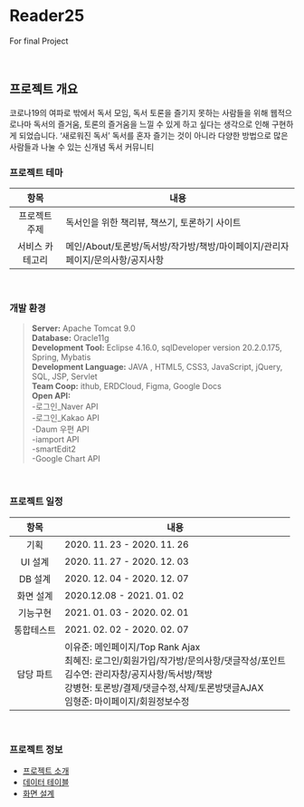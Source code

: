 # Reader25
For final Project

<br/>

## 프로젝트 개요
코로나19의 여파로 밖에서 독서 모임, 독서 토론을 즐기지 못하는 사람들을 위해 웹적으로나마 독서의 즐거움, 토론의 즐거움을 느낄 수 있게 하고 싶다는 생각으로 인해 구현하게 되었습니다.
‘새로워진 독서’ 독서를 혼자 즐기는 것이 아니라 다양한 방법으로 많은 사람들과 나눌 수 있는 신개념 독서 커뮤니티

### 프로젝트 테마
|항목|내용|
|:--:|--|
프로젝트 주제|독서인을 위한 책리뷰, 책쓰기, 토론하기 사이트
서비스 카테고리|메인/About/토론방/독서방/작가방/책방/마이페이지/관리자페이지/문의사항/공지사항

<br/>

### 개발 환경
>**Server:** Apache Tomcat 9.0<br/>
>**Database:** Oracle11g<br/>
>**Development Tool:** Eclipse 4.16.0, sqlDeveloper version 20.2.0.175, Spring, Mybatis<br/>
>**Development Language:** JAVA , HTML5, CSS3, JavaScript, jQuery, SQL, JSP, Servlet<br/>
>**Team Coop:** ithub, ERDCloud, Figma, Google Docs<br/>
>**Open API:**<br/>
>-로그인_Naver API<br/>
>-로그인_Kakao API<br/>
>-Daum 우편 API<br/>
>-iamport API<br/>
>-smartEdit2<br/>
>-Google Chart API<br/>


<br/>

### 프로젝트 일정
|항목|내용|
|:--:|--|
|기획|2020. 11. 23 - 2020. 11. 26|
|UI 설계|2020. 11. 27 - 2020. 12. 03|
|DB 설계|2020. 12. 04 - 2020. 12. 07|
|화면 설계| 2020.12.08 - 2021. 01. 02|
|기능구현|2021. 01. 03 - 2020. 02. 01|
|통합테스트|2021. 02. 02 - 2020. 02. 07|
|담당 파트|이유준: 메인페이지/Top Rank Ajax<br/>최혜진: 로그인/회원가입/작가방/문의사항/댓글작성/포인트<br/>김수연: 관리자창/공지사항/독서방/책방<br/>강병현: 토론방/결제/댓글수정,삭제/토론방댓글AJAX<br/>임형준: 마이페이지/회원정보수정<br/>

<br/>

### 프로젝트 정보
<ul>
	<li><a href="https://drive.google.com/file/d/1gcL1t7G2OBIFKS-Pb8Vr6Lx3XqROzew3/view?usp=sharing/">프로젝트 소개</a></li>
	<li><a href="#">데이터 테이블</a></li>
	<li><a href="https://www.figma.com/file/mA0hHXhWPoytx4muVjMIKb/Reader25?node-id=24%3A56">화면 설계</a></li>
</ul>
